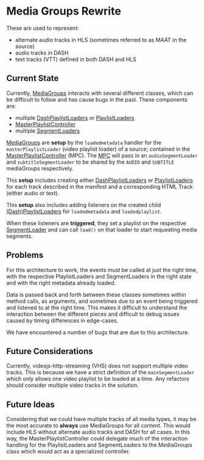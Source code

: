 # Media Groups Rewrite

These are used to represent:
- alternate audio tracks in HLS (sometimes referred to as MAAT in the source)
- audio tracks in DASH
- text tracks (VTT) defined in both DASH and HLS

## Current State

Currently, [MediaGroups][mg] interacts with several different classes, which can be difficult to follow and has cause bugs in the past. These components are:
- multiple [DashPlaylistLoaders][dpl] or [PlaylistLoaders][pl]
- [MasterPlaylistController][mpc]
- multiple [SegmentLoaders][sl]

[MediaGroups][mg] are **setup** by the `loadedmetadata` handler for the `masterPlaylistLoader` (video playlist loader) of a source; contained in the [MasterPlaylistController][mpc] (MPC). The [MPC] will pass in an `audioSegmentLoader` and `subtitleSegmentLoader` to be shared by the `AUDIO` and `SUBTITLE` mediaGroups respectively.

This **setup** includes creating either [DashPlaylistLoaders][dpl] or [PlaylistLoaders][pl] for each track described in the manifest and a corresponding HTML Track (either audio or text).

This **setup** also includes adding listeners on the created child [(Dash)PlaylistLoaders][pl] for `loadedmetadata` and `loadedplaylist`.

When these listeners are **triggered**, they set a playlist on the respective [SegmentLoader][sl] and can call `load()` on that loader to start requesting media segments.

## Problems

For this architecture to work, the events must be called at just the right time, with the respective PlaylistLoaders and SegmentLoaders in the right state and with the right metadata already loaded.

Data is passed back and forth between these classes sometimes within method calls, as arguments, and sometimes due to an event being triggered and listened to at the right time. This makes it difficult to understand the interaction between the different pieces and difficult to debug issues caused by timing differences in edge-cases.

We have encountered a number of bugs that are due to this architecture.

## Future Considerations

Currently, videojs-http-streaming (VHS) does not support multiple video tracks. This is because we have a strict definition of the `mainSegmentLoader` which only allows one video playlist to be loaded at a time. Any refactors should consider multiple video tracks in the solution.

## Future Ideas

Considering that we could have multiple tracks of all media types, it may be the most accurate to **always** use MediaGroups for all content. This would include HLS without alternate audio tracks and DASH for all cases. In this way, the MasterPlaylistController could delegate much of the interaction handling for the PlaylistLoaders and SegmentLoaders to the MediaGroups class which would act as a specialized controller.

[dpl]: ../src/dash-playlist-loader.js
[mg]: ../src/media-groups.js
[pl]: ../src/playlist-loader.js
[mpc]: ../src/master-playlist-controller.js
[sl]: ../src/segment-loader.js
